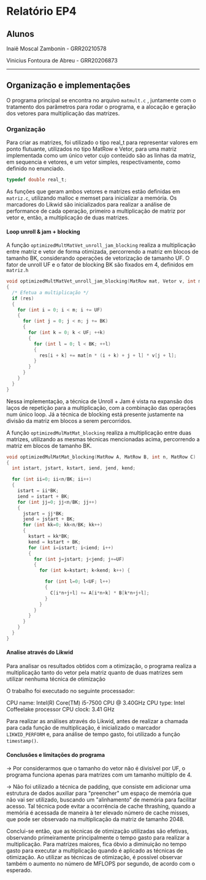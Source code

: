 # Relatório EP4

## Alunos

Inaiê Moscal Zambonin - GRR20210578

Vinicius Fontoura de Abreu - GRR20206873

***

## Organização e implementações

O programa principal se encontra no arquivo ` matmult.c ` , juntamente com o tratamento dos parâmetros para rodar o programa, e a alocação e geração dos vetores para multiplicação das matrizes.

### Organização

Para criar as matrizes, foi utilizado o tipo real_t para representar valores em ponto flutuante, utilizados no tipo MatRow e Vetor, para uma matriz implementada como um único vetor cujo conteúdo são as linhas da matriz, em sequencia e vetores, e um vetor simples, respectivamente, como definido no enunciado.

```c
typedef double real_t;
```

As funções que geram ambos vetores e matrizes estão definidas em ` matriz.c `, utilizando malloc e memset para inicializar a memória. 
Os marcadores do Likwid são inicializados para realizar a análise de performance de cada operação, primeiro a multiplicação de matriz por vetor e, então, a multiplicação de duas matrizes.

#### Loop unroll & jam + blocking

A função ` optimizedMultMatVet_unroll_jam_blocking ` realiza a multiplicação entre matriz e vetor de forma otimizada, percorrendo a matriz em blocos de tamanho BK, considerando operações de vetorização de tamanho UF. O fator de unroll UF e o fator de blocking BK são fixados em 4, definidos em `matriz.h`

```c
void optimizedMultMatVet_unroll_jam_blocking(MatRow mat, Vetor v, int m, int n, Vetor res)
{
  /* Efetua a multiplicação */
  if (res)
  {
    for (int i = 0; i < m; i += UF)
    {
      for (int j = 0; j < n; j += BK)
      {
        for (int k = 0; k < UF; ++k)
        {
          for (int l = 0; l < BK; ++l)
          {
            res[i + k] += mat[n * (i + k) + j + l] * v[j + l];
          }
        }
      }
    }
  }
}
```
Nessa implementação, a técnica de Unroll + Jam é vista na expansão dos laços de repetição para a multiplicação, com a combinação das operações num único loop. Já a técnica de blocking está presente justamente na divisão da matriz em blocos a serem percorridos.

A função `optimizedMulMatMat_blocking` realiza a multiplicação entre duas matrizes, utilizando as mesmas técnicas mencionadas acima, percorrendo a matriz em blocos de tamanho BK. 

```c
void optimizedMulMatMat_blocking(MatRow A, MatRow B, int n, MatRow C)
{
  int istart, jstart, kstart, iend, jend, kend;

  for (int ii=0; ii<n/BK; ii++) 
  {
    istart = ii*BK;
    iend = istart + BK;
    for (int jj=0; jj<n/BK; jj++) 
    {
      jstart = jj*BK;
      jend = jstart + BK;
      for (int kk=0; kk<n/BK; kk++) 
      {
        kstart = kk*BK;
        kend = kstart + BK;
        for (int i=istart; i<iend; i++) 
        {
          for (int j=jstart; j<jend; j+=UF) 
          {
            for (int k=kstart; k<kend; k++) {

              for (int l=0; l<UF; l++) 
              {
                C[i*n+j+l] += A[i*n+k] * B[k*n+j+l];
              }
            }
          }
        }
      }
    }
  }
}
```
#### Analise através do Likwid

Para analisar os resultados obtidos com a otimização, o programa realiza a multiplicação tanto do vetor pela matriz quanto de duas matrizes sem utilizar nenhuma técnica de otimização

O trabalho foi executado no seguinte processador:

CPU name:	Intel(R) Core(TM) i5-7500 CPU @ 3.40GHz
CPU type:	Intel Coffeelake processor
CPU clock:	3.41 GHz

Para realizar as análises através do Likwid, antes de realizar a chamada para cada função de multiplicação, é inicializado o marcador ` LIKWID_PERFORM ` e, para análise de tempo gasto, foi utilizado a função `timestamp()`. 

#### Conclusões e limitações do programa

-> Por considerarmos que o tamanho do vetor não é divisível por UF, o programa funciona apenas para matrizes com um tamanho múltiplo de 4.

-> Não foi utilizado a técnica de padding, que consiste em adicionar uma estrutura de dados auxiliar para "preencher" um espaço de memória que não vai ser utilizado, buscando um "alinhamento" de memória para facilitar acesso. Tal técnica pode evitar a ocorrência de cache thrashing, quando a memória é acessada de maneira à ter elevado número de cache misses, que pode ser observado na multiplicação da matriz de tamanho 2048. 

Conclui-se então, que as técnicas de otimização utilizadas são efetivas, observando primeiramente principalmente o tempo gasto para realizar a multiplicação. Para matrizes maiores, fica óbvio a diminuição no tempo gasto para executar a multiplicação quando é aplicado as técnicas de otimização. Ao utilizar as técnicas de otimização, é possível observar também o aumento no número de MFLOPS por segundo, de acordo com o esperado. 
